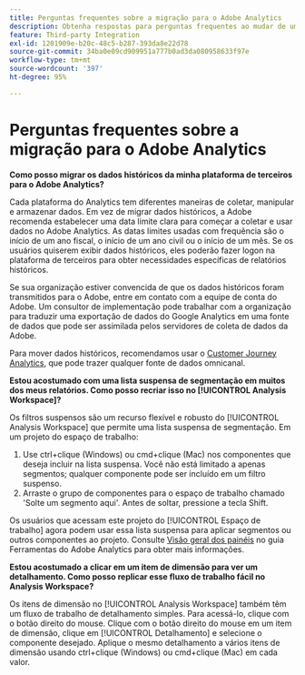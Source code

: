 ```yaml
---
title: Perguntas frequentes sobre a migração para o Adobe Analytics
description: Obtenha respostas para perguntas frequentes ao mudar de uma plataforma de terceiros para a Adobe.
feature: Third-party Integration
exl-id: 1201909e-b20c-48c5-b287-393da8e22d78
source-git-commit: 34ba0e09cd909951a777b0ad3da080958633f97e
workflow-type: tm+mt
source-wordcount: '397'
ht-degree: 95%

---
```


# Perguntas frequentes sobre a migração para o Adobe Analytics

**Como posso migrar os dados históricos da minha plataforma de terceiros para o Adobe Analytics?**

Cada plataforma do Analytics tem diferentes maneiras de coletar, manipular e armazenar dados. Em vez de migrar dados históricos, a Adobe recomenda estabelecer uma data limite clara para começar a coletar e usar dados no Adobe Analytics. As datas limites usadas com frequência são o início de um ano fiscal, o início de um ano civil ou o início de um mês. Se os usuários quiserem exibir dados históricos, eles poderão fazer logon na plataforma de terceiros para obter necessidades específicas de relatórios históricos.

Se sua organização estiver convencida de que os dados históricos foram transmitidos para o Adobe, entre em contato com a equipe de conta do Adobe. Um consultor de implementação pode trabalhar com a organização para traduzir uma exportação de dados do Google Analytics em uma fonte de dados que pode ser assimilada pelos servidores de coleta de dados da Adobe.

Para mover dados históricos, recomendamos usar o [Customer Journey Analytics](https://experienceleague.adobe.com/docs/analytics-platform/using/cja-overview/cja-overview.html?lang=pt-BR), que pode trazer qualquer fonte de dados omnicanal.

**Estou acostumado com uma lista suspensa de segmentação em muitos dos meus relatórios. Como posso recriar isso no [!UICONTROL Analysis Workspace]?**

Os filtros suspensos são um recurso flexível e robusto do [!UICONTROL Analysis Workspace] que permite uma lista suspensa de segmentação. Em um projeto do espaço de trabalho:

1. Use ctrl+clique (Windows) ou cmd+clique (Mac) nos componentes que deseja incluir na lista suspensa. Você não está limitado a apenas segmentos; qualquer componente pode ser incluído em um filtro suspenso.
2. Arraste o grupo de componentes para o espaço de trabalho chamado &#39;Solte um segmento aqui&#39;. Antes de soltar, pressione a tecla Shift.

Os usuários que acessam este projeto do [!UICONTROL Espaço de trabalho] agora podem usar essa lista suspensa para aplicar segmentos ou outros componentes ao projeto. Consulte [Visão geral dos painéis](/help/analyze/analysis-workspace/c-panels/panels.md) no guia Ferramentas do Adobe Analytics para obter mais informações.

**Estou acostumado a clicar em um item de dimensão para ver um detalhamento. Como posso replicar esse fluxo de trabalho fácil no Analysis Workspace?**

Os itens de dimensão no [!UICONTROL Analysis Workspace] também têm um fluxo de trabalho de detalhamento simples. Para acessá-lo, clique com o botão direito do mouse. Clique com o botão direito do mouse em um item de dimensão, clique em [!UICONTROL Detalhamento] e selecione o componente desejado. Aplique o mesmo detalhamento a vários itens de dimensão usando ctrl+clique (Windows) ou cmd+clique (Mac) em cada valor.
